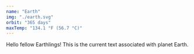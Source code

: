 ```yaml
---
name: "Earth"
img: "./earth.svg"
orbit: "365 days"
maxTemp: "134.1 °F (56.7 °C)"
---
```


Hello fellow Earthlings! This is the current text associated with planet Earth.